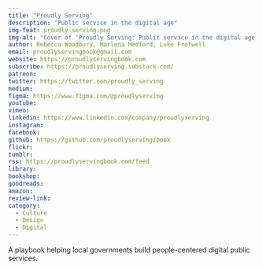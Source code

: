 ```yaml
---
title: "Proudly Serving"
description: "Public service in the digital age"
img-feat: proudly-serving.png
img-alt: "Cover of 'Proudly Serving: Public service in the digital age'"
author: Rebecca Woodbury, Marlena Medford, Luke Fretwell
email: proudlyservingbook@gmail.com
website: https://proudlyservingbook.com
subscribe: https://proudlyserving.substack.com/
patreon: 
twitter: https://twitter.com/proudly_serving
medium: 
figma: https://www.figma.com/@proudlyserving
youtube: 
vimeo: 
linkedin: https://www.linkedin.com/company/proudlyserving
instagram: 
facebook: 
github: https://github.com/proudlyserving/book
flickr: 
tumblr: 
rss: https://proudlyservingbook.com/feed
library: 
bookshop: 
goodreads: 
amazon: 
review-link: 
category:
  - Culture
  - Design
  - Digital
---
```


A playbook helping local governments build people-centered digital public services.